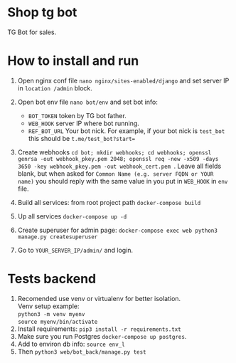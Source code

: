 # Shop tg bot
TG Bot for sales. 

# How to install and run
1) Open nginx conf file `nano nginx/sites-enabled/django` and set server IP in `location /admin` block.
2) Open bot env file  `nano bot/env` and set bot info:  
    - `BOT_TOKEN` token by TG bot father.
    - `WEB_HOOK` server IP where bot running.
    - `REF_BOT_URL` Your bot nick. For example, if your bot nick is `test_bot` this should be `t.me/test_bot?start=`
3) Create webhooks `cd bot; mkdir webhooks; cd webhooks; openssl genrsa -out webhook_pkey.pem 2048; openssl req -new -x509 -days 3650 -key webhook_pkey.pem -out webhook_cert.pem
`. Leave all fields blank, but when asked for `Common Name (e.g. server FQDN or YOUR name)` you should reply with the same value in you put in `WEB_HOOK` in `env` file.
   
4) Build all services: from root project path `docker-compose build`
5) Up all services `docker-compose up -d`
5) Create superuser for admin page: `docker-compose exec web python3 manage.py createsuperuser`
6) Go to `YOUR_SERVER_IP/admin/` and login. 

 
# Tests backend
1) Recomended use venv or virtualenv for better isolation.\
      Venv setup example: \
      `python3 -m venv myenv`\
      `source myenv/bin/activate`
2) Install requirements: `pip3 install -r requirements.txt`
3) Make sure you run Postgres `docker-compose up postgres`. 
4) Add to environ db info: `source env_l`
5) Then `python3 web/bot_back/manage.py test`
